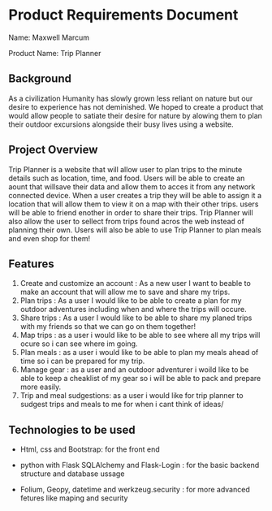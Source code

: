 # Product Requirements Document
Name: Maxwell Marcum

Product Name: Trip Planner

## Background

As a civilization Humanity has slowly grown less reliant on nature but our desire to experience has not deminished.
We hoped to create a product that would allow people to satiate their desire for nature by alowing them to plan their
outdoor excursions alongside their busy lives using a website.

## Project Overview
  Trip Planner is a website that will allow user to plan trips to the minute details such as location, time, and food. Users 
will be able to create an aount that willsave their data and allow them to acces it from any network connected device. When 
a user creates a trip they will be able to assign it a location that will allow them to view it on a map with their other trips.
users will be able to friend enother in order to share their trips. Trip Planner will also allow the user to sellect from trips 
found acros the web instead of planning their own. Users will also be able to use Trip Planner to plan meals and 
even shop for them!

## Features
 1. Create and customize an account :  As a new user I want to beable to make an account that will allow me to save and share my trips.
 2. Plan trips : As a user I would like to be able to create a plan for my outdoor adventures including when and where the trips will occure.
 3. Share trips : As a user I would like to be able to share my planed trips with my friends so that we can go on them together!
 4. Map trips : as a user i would like to be able to see where all my trips will ocure so i can see where im going.
 5. Plan meals : as a user i would like to be able to plan my meals ahead of time so i can be prepared for my trip.
 6. Manage gear : as a user and an outdoor adventurer i woild like to be able to keep a cheaklist of my gear so i will be able to pack and prepare more easily.
 7. Trip and meal sudgestions: as a user i would like for trip planner to sudgest trips and meals to me for when i cant think of ideas/

## Technologies to be used
 - Html, css and Bootstrap: for the front end

- python with Flask SQLAlchemy and Flask-Login : for the basic backend structure and database ussage

- Folium, Geopy, datetime and  werkzeug.security : for more advanced fetures like maping and security
